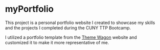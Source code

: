 # myPortfolio
<p>This project is a personal portfolio website I created to showcase my skills and the projects I completed during the CUNY TTP Bootcamp.</p>
<p>I utilized a portfolio template from the <a href="https://themewagon.com/themes/bootstrap-4-portfolio-website-template/">Theme Wagon</a> website and customized it to make it more representative of me.<p>
